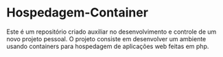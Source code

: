 # Hospedagem-Container

Este é um repositório criado auxiliar no desenvolvimento e controle de um novo projeto pessoal. O projeto consiste em desenvolver um ambiente usando containers para hospedagem de aplicações web feitas em php.
